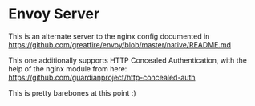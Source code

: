 
Envoy Server
============

This is an alternate server to the nginx config documented in https://github.com/greatfire/envoy/blob/master/native/README.md

This one additionally supports HTTP Concealed Authentication, with the help of the nginx module from here: https://github.com/guardianproject/http-concealed-auth

This is pretty barebones at this point :)
